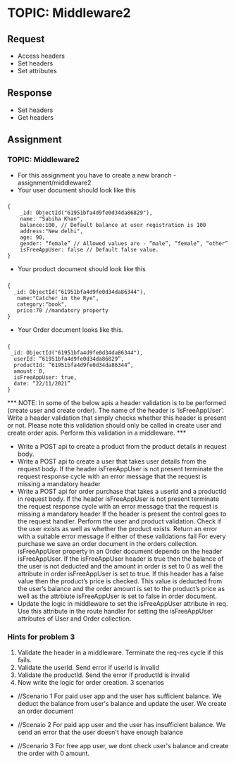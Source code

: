 # TOPIC: Middleware2
## Request
- Access headers
- Set headers
- Set attributes
## Response
- Set headers
- Get headers
## Assignment
### TOPIC: Middleware2

- For this assignment you have to create a new branch - assignment/middleware2
- Your user document should look like this
###	
    { 
        _id: ObjectId("61951bfa4d9fe0d34da86829"),
        name: "Sabiha Khan",
        balance:100, // Default balance at user registration is 100
        address:"New delhi",
        age: 90,
        gender: “female” // Allowed values are - “male”, “female”, “other”
        isFreeAppUser: false // Default false value.
	} 
- Your product document should look like this
### 
    {
	  _id: ObjectId("61951bfa4d9fe0d34da86344"),
	   name:"Catcher in the Rye",
	   category:"book",
	   price:70 //mandatory property
    } 
- Your Order document looks like this.

###  
    {
     _id: ObjectId("61951bfa4d9fe0d34da86344"),
      userId: “61951bfa4d9fe0d34da86829”,
      productId: “61951bfa4d9fe0d34da86344”,
      amount: 0,
      isFreeAppUser: true, 
      date: “22/11/2021”
    } 

*** NOTE: In some of the below apis a header validation is to be performed (create user and create order). The name of the header is ‘isFreeAppUser’. Write a header validation that simply checks whether this header is present or not. Please note this validation should only be called in create user and create order apis. Perform this validation in a middleware. ***

- Write a POST api to create a product from the product details in request body.
- Write a POST api to create a user that takes user details from the request body. If the header isFreeAppUser is not present terminate the request response cycle with an error message that the request is missing a mandatory header
- Write a POST api for order purchase that takes a userId and a productId in request body. If the header isFreeAppUser is not present terminate the request response cycle with an error message that the request is missing a mandatory header If the header is present the control goes to the request handler. Perform the user and product validation. Check if the user exists as well as whether the product exists. Return an error with a suitable error message if either of these validations fail For every purchase we save an order document in the orders collection. isFreeAppUser property in an Order document depends on the header isFreeAppUser. If the isFreeAppUser header is true then the balance of the user is not deducted and the amount in order is set to 0 as well the attribute in order isFreeAppUser is set to true. If this header has a false value then the product’s price is checked. This value is deducted from the user’s balance and the order amount is set to the product’s price as well as the attrbiute isFreeAppUser is set to false in order document.
- Update the logic in middleware to set the isFreeAppUser attribute in req. Use this attribute in the route handler for setting the isFreeAppUser attributes of User and Order collection.
### Hints for problem 3

1. Validate the header in a middleware. Terminate the req-res cycle if this fails.
2. Validate the userId. Send error if userId is invalid
3. Validate the productId. Send the error if productId is invalid
4. Now write the logic for order creation. 3 scenarios 

- //Scenario 1 For paid user app and the user has sufficient balance. We deduct the balance from user's balance and update the user. We create an order document

- //Scenaio 2 For paid app user and the user has insufficient balance. We send an error that the user doesn't have enough balance

- //Scenario 3 For free app user, we dont check user's balance and create the order with 0 amount.
